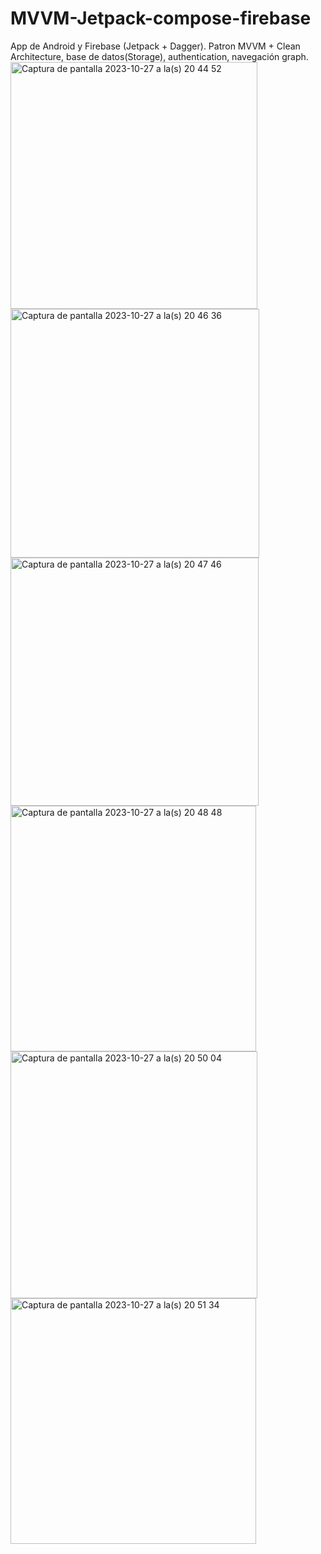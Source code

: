 # MVVM-Jetpack-compose-firebase
App de Android y Firebase (Jetpack + Dagger). Patron MVVM + Clean Architecture, base de datos(Storage), authentication, navegación graph.    
<img width="395" alt="Captura de pantalla 2023-10-27 a la(s) 20 44 52" src="https://github.com/joseortiz-bot/MVVM-Jetpack-compose-firebase/assets/52723657/b77ffbc4-2184-42b4-8d5e-78ad5111d503">
<img width="398" alt="Captura de pantalla 2023-10-27 a la(s) 20 46 36" src="https://github.com/joseortiz-bot/MVVM-Jetpack-compose-firebase/assets/52723657/38a46592-810d-4d1f-bc28-f3c4df0c9115">
<img width="397" alt="Captura de pantalla 2023-10-27 a la(s) 20 47 46" src="https://github.com/joseortiz-bot/MVVM-Jetpack-compose-firebase/assets/52723657/bc452f6d-b983-48f1-a378-93596646b84a">
<img width="393" alt="Captura de pantalla 2023-10-27 a la(s) 20 48 48" src="https://github.com/joseortiz-bot/MVVM-Jetpack-compose-firebase/assets/52723657/0651467d-ac32-4838-ab1e-9142e9c33169">
<img width="395" alt="Captura de pantalla 2023-10-27 a la(s) 20 50 04" src="https://github.com/joseortiz-bot/MVVM-Jetpack-compose-firebase/assets/52723657/d29c5b1c-6156-4a82-8fcb-6acc2677d0d3">
<img width="393" alt="Captura de pantalla 2023-10-27 a la(s) 20 51 34" src="https://github.com/joseortiz-bot/MVVM-Jetpack-compose-firebase/assets/52723657/c986fc03-756c-46c6-9000-e625fbcd34cd">
